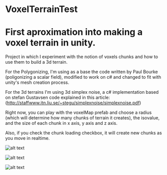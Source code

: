 # VoxelTerrainTest
# First aproximation into making a voxel terrain in unity.

Project in which I experiment with the notion of voxels chunks and how to use them to build a 3d terrain. 

For the Polygonizing, I'm using as a base the code written by Paul Bourke (poligonizing a scalar field), modified to work on c# and changed to fit with unity's mesh creation process.

For the 3d terrains I'm using 3d simplex noise, a c# implementation based on stefan Gustavsen code explained in this article: 
(http://staffwww.itn.liu.se/~stegu/simplexnoise/simplexnoise.pdf)

Right now, you can play with the voxelMap prefab and choose a radius (which will determine how many chunks of terrain it creates), the isovalue, and the size of each chunk in x axis, y axis and z axis.

Also, if you check the chunk loading checkbox, it will create new chunks as you move in realtime.


![alt text](http://i.imgur.com/bOBKCCT.png)


![alt text](http://i.imgur.com/XNx8IhH.png)


![alt text](http://i.imgur.com/1ECfdFa.png)
